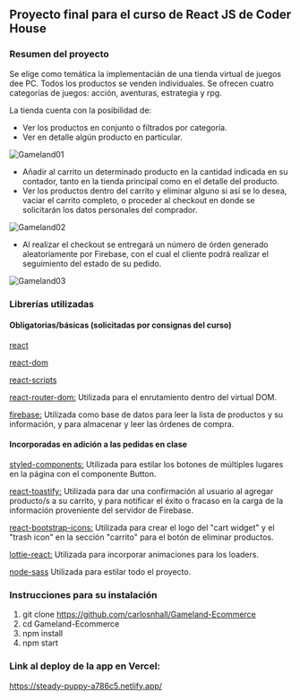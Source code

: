 ## Proyecto final para el curso de React JS de Coder House

### Resumen del proyecto

Se elige como temática la implementacián de una tienda virtual de juegos dee PC. Todos los productos se venden individuales. Se ofrecen cuatro categorías de juegos: acción, aventuras, estrategia y rpg.

La tienda cuenta con la posibilidad de:

- Ver los productos en conjunto o filtrados por categoría.
- Ver en detalle algún producto en particular.

![Gameland01](https://user-images.githubusercontent.com/112905350/232955675-969109ba-e057-4f37-9ff8-83641dcd3e75.gif)

- Añadir al carrito un determinado producto en la cantidad indicada en su contador, tanto en la tienda principal como en el detalle del producto.
- Ver los productos dentro del carrito y eliminar alguno si así se lo desea, vaciar el carrito completo, o proceder al checkout en donde se solicitarán los datos personales del comprador.

![Gameland02](https://user-images.githubusercontent.com/112905350/232955767-5413e0a3-4cc2-4d99-b540-f6ff167a5ed3.gif)

- Al realizar el checkout se entregará un número de órden generado aleatoriamente por Firebase, con el cual el cliente podrá realizar el seguimiento del estado de su pedido.

![Gameland03](https://user-images.githubusercontent.com/112905350/232955818-962f6adc-d1ab-4e8e-887f-4a5a157eb5fa.gif)

### Librerías utilizadas

#### Obligatorias/básicas (solicitadas por consignas del curso)

<u>react</u>

<u>react-dom</u>

<u>react-scripts</u>

<u>react-router-dom:</u> Utilizada para el enrutamiento dentro del virtual DOM.

<u>firebase:</u> Utilizada como base de datos para leer la lista de productos y su información, y para almacenar y leer las órdenes de compra.

#### Incorporadas en adición a las pedidas en clase

<u>styled-components:</u> Utilizada para estilar los botones de múltiples lugares en la página con el componente Button.

<u>react-toastify:</u> Utilizada para dar una confirmación al usuario al agregar producto/s a su carrito, y para notificar el éxito o fracaso en la carga de la información proveniente del servidor de Firebase.

<u>react-bootstrap-icons:</u> Utilizada para crear el logo del "cart widget" y el "trash icon" en la sección "carrito" para el botón de eliminar productos.

<u>lottie-react:</u> Utilizada para incorporar animaciones para los loaders.

<u>node-sass</u> Utilizada para estilar todo el proyecto.

### Instrucciones para su instalación

1. git clone https://github.com/carlosnhall/Gameland-Ecommerce
2. cd Gameland-Ecommerce
3. npm install
4. npm start

### Link al deploy de la app en Vercel:

https://steady-puppy-a786c5.netlify.app/





